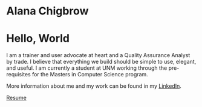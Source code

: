 # Alana Chigbrow  
# Hello, World    

I am a trainer and user advocate at heart and a Quality Assurance Analyst by trade. I believe that everything we build should be simple to use, elegant, and useful. I am currently a student at UNM working through the pre-requisites for the Masters in Computer Science program.       

More information about me and my work can be found in my [LinkedIn](https://www.linkedin.com/in/alana-chigbrow-03a40996/).     

[Resume](resume.md)   
